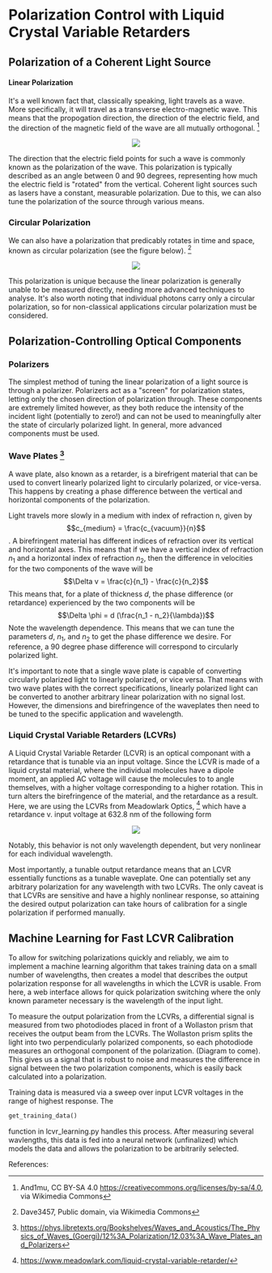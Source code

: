 # Polarization Control with Liquid Crystal Variable Retarders

## Polarization of a Coherent Light Source

#### Linear Polarization
It's a well known fact that, classically speaking, light travels as a wave. More specifically, it will travel as a transverse electro-magnetic wave. This means that the propogation direction, the direction of the electric field, and the direction of the magnetic field of the wave are all mutually orthogonal. [^1]

<p align="center">
  <img src="https://upload.wikimedia.org/wikipedia/commons/9/99/EM-Wave.gif" />
</p>

The direction that the electric field points for such a wave is commonly known as the polarization of the wave. This polarization is typically described as an angle between 0 and 90 degrees, representing how much the electric field is "rotated" from the vertical. Coherent light sources such as lasers have a constant, measurable polarization. Due to this, we can also tune the polarization of the source through various means.

### Circular Polarization

We can also have a polarization that predicably rotates in time and space, known as circular polarization (see the figure below). [^2] 

<p align="center">
  <img src="https://upload.wikimedia.org/wikipedia/commons/d/d1/Circular.Polarization.Circularly.Polarized.Light_Left.Hand.Animation.305x190.255Colors.gif" />
</p>

This polarization is unique because the linear polarization is generally unable to be measured directly, needing more advanced techniques to analyse. It's also worth noting that individual photons carry only a circular polarization, so for non-classical applications circular polarization must be considered.

## Polarization-Controlling Optical Components

### Polarizers

The simplest method of tuning the linear polarization of a light source is through a polarizer. Polarizers act as a "screen" for polarization states, letting only the chosen direction of polarization through. These components are extremely limited however, as they both reduce the intensity of the incident light (potentially to zero!) and can not be used to meaningfully alter the state of circularly polarized light. In general, more advanced components must be used.

### Wave Plates  [^3]

A wave plate, also known as a retarder, is a birefrigent material that can be used to convert linearly polarized light to circularly polarized, or vice-versa. This happens by creating a phase difference between the vertical and horizontal components of the polarization.

Light travels more slowly in a medium with index of refraction n, given by $$c_{medium} = \frac{c_{vacuum}}{n}$$. A birefringent material has different indices of refraction over its vertical and horizontal axes. This means that if we have a vertical index of refraction $n_1$ and a horizontal index of refraction $n_2$, then the difference in velocities for the two components of the wave will be $$\Delta v = \frac{c}{n_1} - \frac{c}{n_2}$$ This means that, for a plate of thickness $d$, the phase difference (or retardance) experienced by the two components will be  $$\Delta \phi = d (\frac{n_1 - n_2}{\lambda})$$ Note the wavelength dependence. This means that we can tune the parameters $d$, $n_1$, and $n_2$ to get the phase difference we desire. For reference, a 90 degree phase difference will correspond to circularly polarized light.

It's important to note that a single wave plate is capable of converting circularly polarized light to linearly polarized, or vice versa. That means with two wave plates with the correct specifications, linearly polarized light can be converted to another arbitrary linear polarization with no signal lost. However, the dimensions and birefringence of the waveplates then need to be tuned to the specific application and wavelength.

### Liquid Crystal Variable Retarders (LCVRs)

A Liquid Crystal Variable Retarder (LCVR) is an optical componant with a retardance that is tunable via an input voltage. Since the LCVR is made of a liquid crystal material, where the individual molecules have a dipole moment, an applied AC voltage will cause the molecules to to angle themselves, with a higher voltage corresponding to a higher rotation. This in turn alters the birefringence of the material, and the retardance as a result. Here, we are using the LCVRs from Meadowlark Optics, [^4] which have a retardance v. input voltage at 632.8 nm of the following form

<p align="center">
  <img src="https://github.com/ubsuny/ML_LCVR-CP2P2024/assets/94491866/d70d3735-3cae-4929-9783-db2b17f0f090" />
</p>

Notably, this behavior is not only wavelength dependent, but very nonlinear for each individual wavelength.

Most importantly, a tunable output retardance means that an LCVR essentially functions as a tunable waveplate. One can potentially set any arbitrary polarization for any wavelength with two LCVRs. The only caveat is that LCVRs are sensitive and have a highly nonlinear response, so attaining the desired output polarization can take hours of calibration for a single polarization if performed manually.

## Machine Learning for Fast LCVR Calibration

To allow for switching polarizations quickly and reliably, we aim to implement a machine learning algorithm that takes training data on a small number of wavelengths, then creates a model that describes the output polarization response for all wavelengths in which the LCVR is usable. From here, a web interface allows for quick polarization switching where the only known parameter necessary is the wavelength of the input light.

To measure the output polarization from the LCVRs, a differential signal is measured from two photodiodes placed in front of a Wollaston prism that receives the output beam from the LCVRs. The Wollaston prism splits the light into two perpendicularly polarized components, so each photodiode measures an orthogonal component of the polarization. (Diagram to come). This gives us a signal that is robust to noise and measures the difference in signal between the two polarization components, which is easily back calculated into a polarization.

Training data is measured via a sweep over input LCVR voltages in the range of highest response. The
```Python
get_training_data()
```
function in lcvr_learning.py handles this process. After measuring several wavlengths, this data is fed into a neural network (unfinalized) which models the data and allows the polarization to be arbitrarily selected.


References:
[^1]: And1mu, CC BY-SA 4.0 <https://creativecommons.org/licenses/by-sa/4.0>, via Wikimedia Commons
[^2]: Dave3457, Public domain, via Wikimedia Commons
[^3]: https://phys.libretexts.org/Bookshelves/Waves_and_Acoustics/The_Physics_of_Waves_(Goergi)/12%3A_Polarization/12.03%3A_Wave_Plates_and_Polarizers
[^4]: https://www.meadowlark.com/liquid-crystal-variable-retarder/
